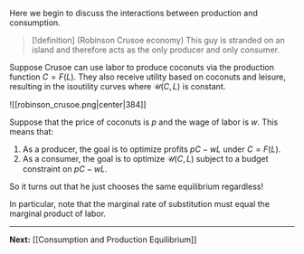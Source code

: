 Here we begin to discuss the interactions between production and consumption.

> [!definition] (Robinson Crusoe economy)
> This guy is stranded on an island and therefore acts as the only producer and only consumer.

Suppose Crusoe can use labor to produce coconuts via the production function $C=F(L)$. They also receive utility based on coconuts and leisure, resulting in the isoutility curves where $\mathcal{U}(C,L)$ is constant.

![[robinson_crusoe.png|center|384]]

Suppose that the price of coconuts is $p$ and the wage of labor is $w$. This means that:

1. As a producer, the goal is to optimize profits $pC-wL$ under $C=F(L)$.
2. As a consumer, the goal is to optimize $\mathcal{U}(C,L)$ subject to a budget constraint on $pC-wL$.

So it turns out that he just chooses the same equilibrium regardless! 

In particular, note that the marginal rate of substitution must equal the marginal product of labor.

---

**Next:** [[Consumption and Production Equilibrium]]